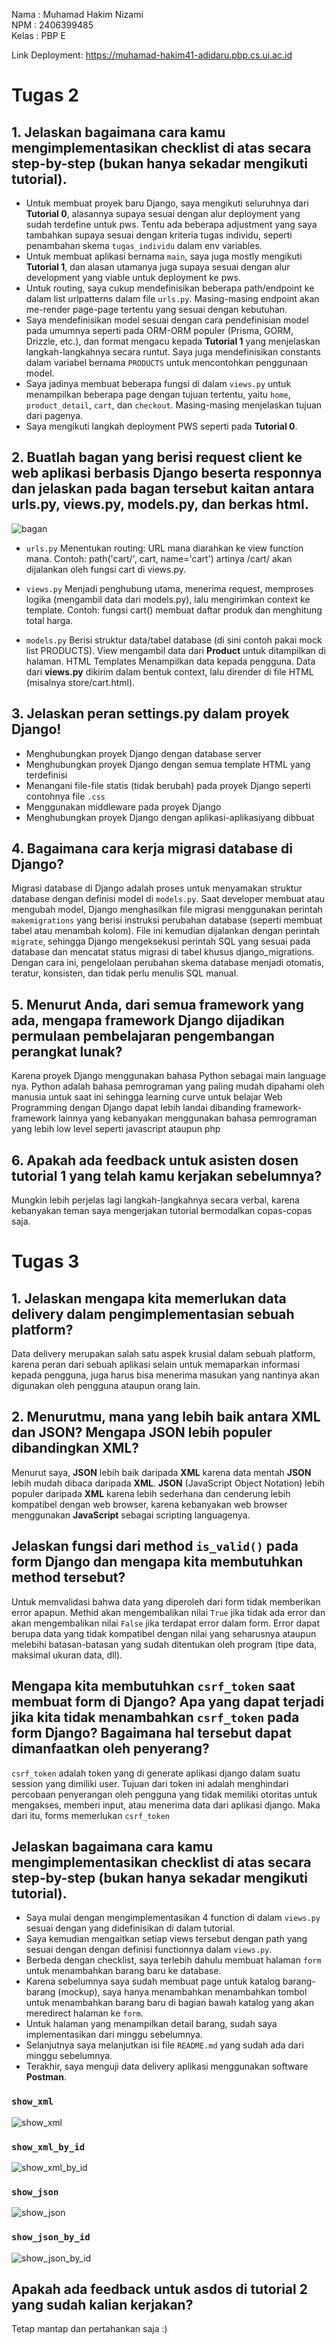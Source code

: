 Nama : Muhamad Hakim Nizami<br/>
NPM : 2406399485<br/>
Kelas : PBP E

Link Deployment: https://muhamad-hakim41-adidaru.pbp.cs.ui.ac.id

# Tugas 2

## 1. Jelaskan bagaimana cara kamu mengimplementasikan checklist di atas secara step-by-step (bukan hanya sekadar mengikuti tutorial).

- Untuk membuat proyek baru Django, saya mengikuti seluruhnya dari **Tutorial 0**, alasannya supaya sesuai dengan alur deployment yang sudah terdefine untuk pws. Tentu ada beberapa adjustment yang saya tambahkan supaya sesuai dengan kriteria tugas individu, seperti penambahan skema `tugas_individu` dalam env variables.
- Untuk membuat aplikasi bernama `main`, saya juga mostly mengikuti **Tutorial 1**, dan alasan utamanya juga supaya sesuai dengan alur development yang viable untuk deployment ke pws.
- Untuk routing, saya cukup mendefinisikan beberapa path/endpoint ke dalam list urlpatterns dalam file `urls.py`. Masing-masing endpoint akan me-render page-page tertentu yang sesuai dengan kebutuhan.
- Saya mendefinisikan model sesuai dengan cara pendefinisian model pada umumnya seperti pada ORM-ORM populer (Prisma, GORM, Drizzle, etc.), dan format mengacu kepada **Tutorial 1** yang menjelaskan langkah-langkahnya secara runtut. Saya juga mendefinisikan constants dalam variabel bernama `PRODUCTS` untuk mencontohkan penggunaan model.
- Saya jadinya membuat beberapa fungsi di dalam `views.py` untuk menampilkan beberapa page dengan tujuan tertentu, yaitu `home`, `product_detail`, `cart`, dan `checkout`. Masing-masing menjelaskan tujuan dari pagenya.
- Saya mengikuti langkah deployment PWS seperti pada **Tutorial 0**.

## 2. Buatlah bagan yang berisi request client ke web aplikasi berbasis Django beserta responnya dan jelaskan pada bagan tersebut kaitan antara urls.py, views.py, models.py, dan berkas html.

![bagan](https://cdn.discordapp.com/attachments/1277292036709548065/1415195089256317008/bagan_django.png?ex=68c252a2&is=68c10122&hm=0bf720e5ba3c08d20d085930ec18546af7daba1c1f8a5efffc2f1e1d82de1e8c)

- `urls.py`
  Menentukan routing: URL mana diarahkan ke view function mana. Contoh: path('cart/', cart, name='cart') artinya /cart/ akan dijalankan oleh fungsi cart di views.py.

- `views.py`
  Menjadi penghubung utama, menerima request, memproses logika (mengambil data dari models.py), lalu mengirimkan context ke template. Contoh: fungsi cart() membuat daftar produk dan menghitung total harga.

- `models.py`
  Berisi struktur data/tabel database (di sini contoh pakai mock list PRODUCTS). View mengambil data dari **Product** untuk ditampilkan di halaman. HTML Templates Menampilkan data kepada pengguna. Data dari **views.py** dikirim dalam bentuk context, lalu dirender di file HTML (misalnya store/cart.html).

## 3. Jelaskan peran settings.py dalam proyek Django!

- Menghubungkan proyek Django dengan database server
- Menghubungkan proyek Django dengan semua template HTML yang terdefinisi
- Menangani file-file statis (tidak berubah) pada proyek Django seperti contohnya file `.css`
- Menggunakan middleware pada proyek Django
- Menghubungkan proyek Django dengan aplikasi-aplikasiyang dibbuat

## 4. Bagaimana cara kerja migrasi database di Django?

Migrasi database di Django adalah proses untuk menyamakan struktur database dengan definisi model di `models.py`. Saat developer membuat atau mengubah model, Django menghasilkan file migrasi menggunakan perintah `makemigrations` yang berisi instruksi perubahan database (seperti membuat tabel atau menambah kolom). File ini kemudian dijalankan dengan perintah `migrate`, sehingga Django mengeksekusi perintah SQL yang sesuai pada database dan mencatat status migrasi di tabel khusus django_migrations. Dengan cara ini, pengelolaan perubahan skema database menjadi otomatis, teratur, konsisten, dan tidak perlu menulis SQL manual.

## 5. Menurut Anda, dari semua framework yang ada, mengapa framework Django dijadikan permulaan pembelajaran pengembangan perangkat lunak?

Karena proyek Django menggunakan bahasa Python sebagai main language nya. Python adalah bahasa pemrograman yang paling mudah dipahami oleh manusia untuk saat ini sehingga learning curve untuk belajar Web Programming dengan Django dapat lebih landai dibanding framework-framework lainnya yang kebanyakan menggunakan bahasa pemrograman yang lebih low level seperti javascript ataupun php

## 6. Apakah ada feedback untuk asisten dosen tutorial 1 yang telah kamu kerjakan sebelumnya?

Mungkin lebih perjelas lagi langkah-langkahnya secara verbal, karena kebanyakan teman saya mengerjakan tutorial bermodalkan copas-copas saja.

# Tugas 3

## 1. Jelaskan mengapa kita memerlukan data delivery dalam pengimplementasian sebuah platform?

Data delivery merupakan salah satu aspek krusial dalam sebuah platform, karena peran dari sebuah aplikasi selain untuk memaparkan informasi kepada pengguna, juga harus bisa menerima masukan yang nantinya akan digunakan oleh pengguna ataupun orang lain.

## 2. Menurutmu, mana yang lebih baik antara XML dan JSON? Mengapa JSON lebih populer dibandingkan XML?

Menurut saya, **JSON** lebih baik daripada **XML** karena data mentah **JSON** lebih mudah dibaca daripada **XML**. **JSON** (JavaScript Object Notation) lebih populer daripada **XML** karena lebih sederhana dan cenderung lebih kompatibel dengan web browser, karena kebanyakan web browser menggunakan **JavaScript** sebagai scripting languagenya.

## Jelaskan fungsi dari method `is_valid()` pada form Django dan mengapa kita membutuhkan method tersebut?

Untuk memvalidasi bahwa data yang diperoleh dari form tidak memberikan error apapun. Methid akan mengembalikan nilai `True` jika tidak ada error dan akan mengembalikan nilai `False` jika terdapat error dalam form. Error dapat berupa data yang tidak kompatibel dengan nilai yang seharusnya ataupun melebihi batasan-batasan yang sudah ditentukan oleh program (tipe data, maksimal ukuran data, dll).

## Mengapa kita membutuhkan `csrf_token` saat membuat form di Django? Apa yang dapat terjadi jika kita tidak menambahkan `csrf_token` pada form Django? Bagaimana hal tersebut dapat dimanfaatkan oleh penyerang?

`csrf_token` adalah token yang di generate aplikasi django dalam suatu session yang dimiliki user. Tujuan dari token ini adalah menghindari percobaan penyerangan oleh pengguna yang tidak memiliki otoritas untuk mengakses, memberi input, atau menerima data dari aplikasi django. Maka dari itu, forms memerlukan `csrf_token`

## Jelaskan bagaimana cara kamu mengimplementasikan checklist di atas secara step-by-step (bukan hanya sekadar mengikuti tutorial).

- Saya mulai dengan mengimplementasikan 4 function di dalam `views.py` sesuai dengan yang didefinisikan di dalam tutorial.
- Saya kemudian mengaitkan setiap views tersebut dengan path yang sesuai dengan dengan definisi functionnya dalam `views.py`.
- Berbeda dengan checklist, saya terlebih dahulu membuat halaman `form` untuk menambahkan barang baru ke database.
- Karena sebelumnya saya sudah membuat page untuk katalog barang-barang (mockup), saya hanya menambahkan menambahkan tombol untuk menambahkan barang baru di bagian bawah katalog yang akan meredirect halaman ke `form`.
- Untuk halaman yang menampilkan detail barang, sudah saya implementasikan dari minggu sebelumnya.
- Selanjutnya saya melanjutkan isi file `README.md` yang sudah ada dari minggu sebelumnya.
- Terakhir, saya menguji data delivery aplikasi menggunakan software **Postman**.

### `show_xml`

![show_xml](https://cdn.discordapp.com/attachments/1277292036709548065/1417127133343645839/image.png?ex=68c959fd&is=68c8087d&hm=4f78476075ef82f89ddce72fd5bcde7f3724e80bf6d9a3c52eb9f5773c606e7f)

### `show_xml_by_id`

![show_xml_by_id](https://cdn.discordapp.com/attachments/1277292036709548065/1417127328945017018/image.png?ex=68c95a2c&is=68c808ac&hm=6019c779243f77f5150bc2359b71a4934fdbe16089413e9a86d0351c9acf98bb)

### `show_json`

![show_json](https://cdn.discordapp.com/attachments/1277292036709548065/1417127513104060536/image.png?ex=68c95a58&is=68c808d8&hm=24fc9ba9e54f0070a5defb0a42b9c69d1dc2f64f80e5870c9fe89eda497d0ef7)

### `show_json_by_id`

![show_json_by_id](https://cdn.discordapp.com/attachments/1277292036709548065/1417127523233562675/image.png?ex=68c95a5a&is=68c808da&hm=cb12278a64e54750c4b77cd781a59da17e96c50bd21ac45113e7c03a52fef0f0)

## Apakah ada feedback untuk asdos di tutorial 2 yang sudah kalian kerjakan?

Tetap mantap dan pertahankan saja :)
